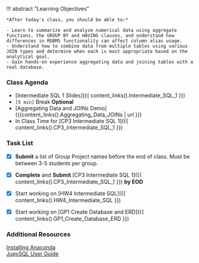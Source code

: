 !!! abstract "Learning Objectives"

    *After today's class, you should be able to:*
    
    - Learn to summarize and analyze numerical data using aggregate functions, the GROUP BY and HAVING clauses, and understand how differences in RDBMS functionality can affect column alias usage.
    - Understand how to combine data from multiple tables using various JOIN types and determine when each is most appropriate based on the analytical goal.
    - Gain hands-on experience aggregating data and joining tables with a real database.

### Class Agenda

- [Intermediate SQL 1 Slides]({{ content_links().Intermediate_SQL_1 }})
- `[5 min]` Break **Optional**
- [Aggregating Data and JOINs Demo]({{content_links().Aggregating_Data_JOINs | url }})
- In Class Time for [CP3 Intermediate SQL 1]({{ content_links().CP3_Intermediate_SQL_1 }})
  
### Task List

- [x] **Submit** a list of Group Project names before the end of class. Must be between 3-5 students per group.
- [x] **Complete** and **Submit** [CP3 Intermediate SQL 1]({{ content_links().CP3_Intermediate_SQL_1 }}) **by EOD**
- [x] Start working on [HW4 Intermediate SQL]({{ content_links().HW4_Intermediate_SQL }})
- [x] Start working on [GP1 Create Database and ERD]({{ content_links().GP1_Create_Database_ERD }})

 
### Additional Resources

[Installing Anaconda](https://www.anaconda.com/docs/getting-started/anaconda/install)  
[JupySQL User Guide](https://jupysql.ploomber.io/en/latest/quick-start.html)



